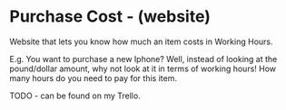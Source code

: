 # Purchase Cost - (website)

Website that lets you know how much an item costs in Working Hours.

E.g. You want to purchase a new Iphone? Well, instead of looking at the pound/dollar amount, why not look at it in terms of working hours! How many hours do you need to pay for this item.

TODO - can be found on my Trello.